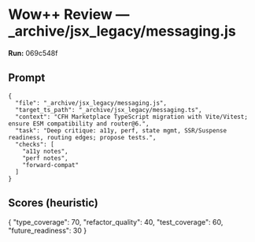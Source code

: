 # Wow++ Review — _archive/jsx_legacy/messaging.js

**Run:** 069c548f

## Prompt

```
{
  "file": "_archive/jsx_legacy/messaging.js",
  "target_ts_path": "_archive/jsx_legacy/messaging.ts",
  "context": "CFH Marketplace TypeScript migration with Vite/Vitest; ensure ESM compatibility and router@6.",
  "task": "Deep critique: a11y, perf, state mgmt, SSR/Suspense readiness, routing edges; propose tests.",
  "checks": [
    "a11y notes",
    "perf notes",
    "forward-compat"
  ]
}
```

## Scores (heuristic)

{
  "type_coverage": 70,
  "refactor_quality": 40,
  "test_coverage": 60,
  "future_readiness": 30
}
